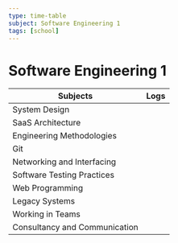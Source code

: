 ```yaml
---
type: time-table
subject: Software Engineering 1
tags: [school]
---
```

# Software Engineering 1


| Subjects                      | Logs |
| ----------------------------- | ---- |
| System Design                 |      |
| SaaS Architecture             |      |
| Engineering Methodologies     |      |
| Git                           |      |
| Networking and Interfacing    |      |
| Software Testing Practices    |      |
| Web Programming               |      |
| Legacy Systems                |      |
| Working in Teams              |      |
| Consultancy and Communication |      |
